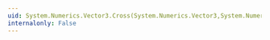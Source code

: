 ```yaml
---
uid: System.Numerics.Vector3.Cross(System.Numerics.Vector3,System.Numerics.Vector3)
internalonly: False
---
```

